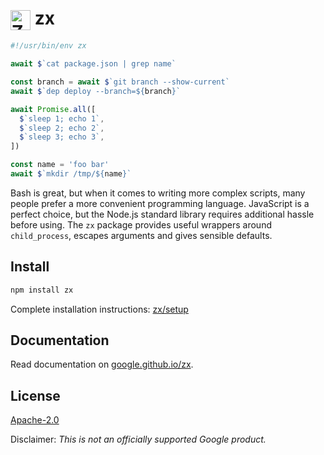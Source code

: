 <h1><img src="https://google.github.io/zx/img/logo.svg" alt="Zx logo" height="32" valign="middle"> zx</h1>

```js
#!/usr/bin/env zx

await $`cat package.json | grep name`

const branch = await $`git branch --show-current`
await $`dep deploy --branch=${branch}`

await Promise.all([
  $`sleep 1; echo 1`,
  $`sleep 2; echo 2`,
  $`sleep 3; echo 3`,
])

const name = 'foo bar'
await $`mkdir /tmp/${name}`
```

Bash is great, but when it comes to writing more complex scripts,
many people prefer a more convenient programming language.
JavaScript is a perfect choice, but the Node.js standard library
requires additional hassle before using. The `zx` package provides
useful wrappers around `child_process`, escapes arguments and
gives sensible defaults.

## Install

```bash
npm install zx
```
Complete installation instructions: [zx/setup](https://google.github.io/zx/setup)

## Documentation

Read documentation on [google.github.io/zx](https://google.github.io/zx/).

## License

[Apache-2.0](LICENSE)

Disclaimer: _This is not an officially supported Google product._
